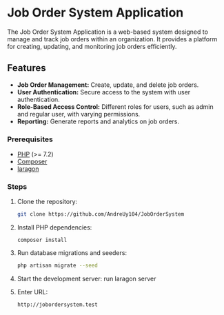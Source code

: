 # Job Order System Application

The Job Order System Application is a web-based system designed to manage and track job orders within an organization. It provides a platform for creating, updating, and monitoring job orders efficiently.

## Features

- **Job Order Management:** Create, update, and delete job orders.
- **User Authentication:** Secure access to the system with user authentication.
- **Role-Based Access Control:** Different roles for users, such as admin and regular user, with varying permissions.
- **Reporting:** Generate reports and analytics on job orders.

### Prerequisites

- [PHP](https://www.php.net/) (>= 7.2)
- [Composer](https://getcomposer.org/)
- [laragon](https://laragon.org/index.html)

### Steps

1. Clone the repository:

   ```bash
   git clone https://github.com/AndreUy104/JobOrderSystem

2. Install PHP dependencies:
   ```base
   composer install

3. Run database migrations and seeders:
   ```bash
   php artisan migrate --seed

4. Start the development server:
   run laragon server

5. Enter URL:
   ```bash
   http://jobordersystem.test
